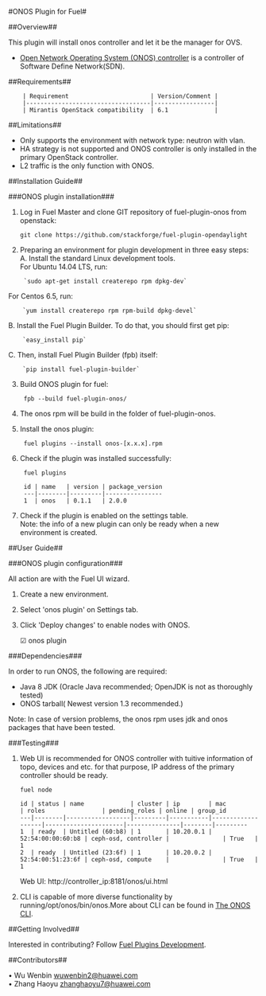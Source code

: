 #ONOS Plugin for Fuel#

##Overview##

This plugin will install onos controller and let it be the manager for OVS.


* [ Open Network Operating System (ONOS) controller](https://wiki.onosproject.org/display/ONOS/Wiki+Home) is a controller of Software Define Network(SDN).


##Requirements##


        | Requirement                       | Version/Comment |
        |-----------------------------------|-----------------|
        | Mirantis OpenStack compatibility  | 6.1             |

##Limitations##


* Only supports the environment with network type: neutron with vlan.
* HA strategy is not supported and ONOS controller is only installed in the primary OpenStack controller.
* L2 traffic is the only function with ONOS.

##Installation Guide##


###ONOS plugin installation###


1.  Log in Fuel Master and clone GIT repository of fuel-plugin-onos from openstack:

        git clone https://github.com/stackforge/fuel-plugin-opendaylight

2. Preparing an environment for plugin development
in three easy steps:  
A. Install the standard Linux development tools.  
For Ubuntu 14.04 LTS, run:  

		`sudo apt-get install createrepo rpm dpkg-dev`  
For Centos 6.5, run:  

		`yum install createrepo rpm rpm-build dpkg-devel`  
B. Install the Fuel Plugin Builder. To do that, you should first get pip:

		`easy_install pip`  
C. Then, install Fuel Plugin Builder (fpb) itself:

        `pip install fuel-plugin-builder`
    
3. Build ONOS plugin for fuel:

        fpb --build fuel-plugin-onos/

4. The onos rpm will be build in the folder of fuel-plugin-onos.

5. Install the onos plugin:

        fuel plugins --install onos-[x.x.x].rpm

6. Check if the plugin was installed successfully:

        fuel plugins

        id | name   | version | package_version
        ---|--------|---------|----------------
        1  | onos   | 0.1.1   | 2.0.0

     
7. Check if the plugin is enabled on the settings table.      
Note: the info of a new plugin can only be ready  when a new environment is created.


##User Guide##


###ONOS plugin configuration###


All action are with the Fuel UI wizard.   
1. Create a new environment.   
2. Select 'onos plugin' on Settings tab.   
3. Click 'Deploy changes' to enable nodes with ONOS.  

    ☑ onos plugin 

###Dependencies###

In order to run ONOS, the following are required:  

- Java 8 JDK (Oracle Java recommended; OpenJDK is not as thoroughly tested)    
- ONOS tarball( Newest version 1.3 recommended.)

Note: In case of version problems, the onos rpm uses jdk and onos packages that have been tested.

###Testing###

1.	Web UI is recommended for ONOS controller with tuitive information of topo, devices and etc.
for that purpose, IP address of the primary controller should be ready.

        fuel node

        id | status | name             | cluster | ip        | mac               | roles                | pending_roles | online | group_id
        ---|--------|------------------|---------|-----------|-------------------|----------------------|---------------|--------|---------
        1  | ready  | Untitled (60:b8) | 1       | 10.20.0.1 | 52:54:00:00:60:b8 | ceph-osd, controller |               | True   | 1      
        2  | ready  | Untitled (23:6f) | 1       | 10.20.0.2 | 52:54:00:51:23:6f | ceph-osd, compute    |               | True   | 1     

 
	Web UI: http://controller_ip:8181/onos/ui.html
2.	CLI is capable of more diverse functionality by running/opt/onos/bin/onos.More about CLI can be found in [The ONOS CLI](
https://wiki.onosproject.org/display/ONOS/The+ONOS+CLI).


##Getting Involved##

Interested in contributing? Follow [Fuel Plugins Development](
https://wiki.openstack.org/wiki/Fuel/Plugins).

##Contributors##

•	Wu Wenbin <wuwenbin2@huawei.com>  
•	Zhang Haoyu <zhanghaoyu7@huawei.com>

